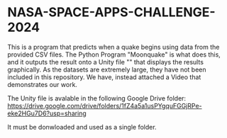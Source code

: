 # NASA-SPACE-APPS-CHALLENGE-2024
This is a program that predicts when a quake begins using data from the provided CSV files. The Python Program "Moonquake" is what does this, and it outputs the result onto a Unity file "" that displays the results graphically. As the datasets are extremely large, they have not been included in this repository. We have, instead attached a Video that demonstrates our work.

The Unity file is avalable in the following Google Drive folder: 
https://drive.google.com/drive/folders/1fZ4a5a1usPYgquFGGjRPe-eke2HGu7D6?usp=sharing 

It must be donwloaded and used as a single folder.
